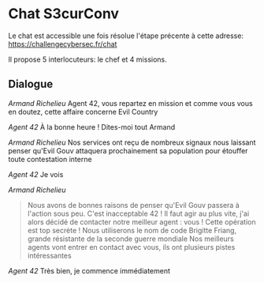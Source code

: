 # Chat S3curConv

Le chat est accessible une fois résolue l'étape précente à cette adresse: https://challengecybersec.fr/chat

Il propose 5 interlocuteurs: le chef et 4 missions.

## Dialogue

*Armand Richelieu*
Agent 42, vous repartez en mission et comme vous vous en doutez, cette affaire concerne Evil Country

*Agent 42*
À la bonne heure ! Dites-moi tout Armand

*Armand Richelieu*
Nos services ont reçu de nombreux signaux nous laissant penser qu'Evil Gouv attaquera prochainement sa population pour étouffer toute contestation interne

*Agent 42*
Je vois

*Armand Richelieu*
> Nous avons de bonnes raisons de penser qu'Evil Gouv passera à l'action sous peu. C'est inacceptable 42 ! Il faut agir au plus vite, j'ai alors décidé de contacter notre meilleur agent : vous !
> Cette opération est top secrète ! Nous utiliserons le nom de code Brigitte Friang, grande résistante de la seconde guerre mondiale
> Nos meilleurs agents vont entrer en contact avec vous, ils ont plusieurs pistes intéressantes

*Agent 42*
Très bien, je commence immédiatement


